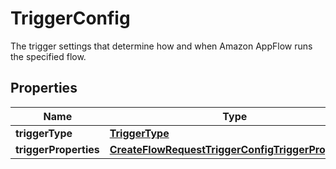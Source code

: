 

# TriggerConfig

 The trigger settings that determine how and when Amazon AppFlow runs the specified flow. 

## Properties

| Name | Type | Description | Notes |
|------------ | ------------- | ------------- | -------------|
|**triggerType** | [**TriggerType**](TriggerType.md) |  |  |
|**triggerProperties** | [**CreateFlowRequestTriggerConfigTriggerProperties**](CreateFlowRequestTriggerConfigTriggerProperties.md) |  |  [optional] |



